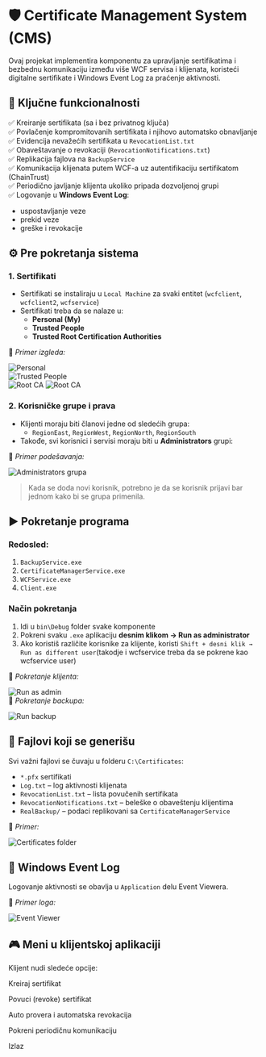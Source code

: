 # 🛡️ Certificate Management System (CMS)

Ovaj projekat implementira komponentu za upravljanje sertifikatima i bezbednu komunikaciju između više WCF servisa i klijenata, koristeći digitalne sertifikate i Windows Event Log za praćenje aktivnosti.

## 📌 Ključne funkcionalnosti

✅ Kreiranje sertifikata (sa i bez privatnog ključa)  
✅ Povlačenje kompromitovanih sertifikata i njihovo automatsko obnavljanje  
✅ Evidencija nevažećih sertifikata u `RevocationList.txt`  
✅ Obaveštavanje o revokaciji (`RevocationNotifications.txt`)  
✅ Replikacija fajlova na `BackupService`  
✅ Komunikacija klijenata putem WCF-a uz autentifikaciju sertifikatom (ChainTrust)  
✅ Periodično javljanje klijenta ukoliko pripada dozvoljenoj grupi  
✅ Logovanje u **Windows Event Log**:
- uspostavljanje veze
- prekid veze
- greške i revokacije  

## ⚙️ Pre pokretanja sistema

### 1. Sertifikati

- Sertifikati se instaliraju u `Local Machine` za svaki entitet (`wcfclient`, `wcfclient2`, `wcfservice`)
- Sertifikati treba da se nalaze u:
  - **Personal (My)**
  - **Trusted People**
  - **Trusted Root Certification Authorities**

📸 *Primer izgleda:*

![Personal](CMS/ScreenshotFolder/personal_certificates.png)  
![Trusted People](CMS/ScreenshotFolder/trusted_people.png)  
![Root CA](CMS/ScreenshotFolder/client_run.png)
![Root CA](CMS/ScreenshotFolder/backup_run.png)

### 2. Korisničke grupe i prava

- Klijenti moraju biti članovi jedne od sledećih grupa:
  - `RegionEast`, `RegionWest`, `RegionNorth`, `RegionSouth`
- Takođe, svi korisnici i servisi moraju biti u **Administrators** grupi:

📸 *Primer podešavanja:*

![Administrators grupa](CMS/ScreenshotFolder/groups.png)

> Kada se doda novi korisnik, potrebno je da se korisnik prijavi bar jednom kako bi se grupa primenila.

## ▶️ Pokretanje programa

### Redosled:

1. `BackupService.exe`
2. `CertificateManagerService.exe`
3. `WCFService.exe`
4. `Client.exe`

### Način pokretanja

1. Idi u `bin\Debug` folder svake komponente
2. Pokreni svaku `.exe` aplikaciju **desnim klikom → Run as administrator**
3. Ako koristiš različite korisnike za klijente, koristi `Shift + desni klik → Run as different user`(takodje i wcfservice treba da se pokrene kao wcfservice user)

📸 *Pokretanje klijenta:*

![Run as admin](CMS/ScreenshotFolder/client_run.png)  
📸 *Pokretanje backupa:*

![Run backup](CMS/ScreenshotFolder/backup_run.png)

## 📁 Fajlovi koji se generišu

Svi važni fajlovi se čuvaju u folderu `C:\Certificates`:

- `*.pfx` sertifikati
- `Log.txt` – log aktivnosti klijenata
- `RevocationList.txt` – lista povučenih sertifikata
- `RevocationNotifications.txt` – beleške o obaveštenju klijentima
- `RealBackup/` – podaci replikovani sa `CertificateManagerService`

📸 *Primer:*

![Certificates folder](CMS/ScreenshotFolder/certificates_folder.png)

## 📄 Windows Event Log

Logovanje aktivnosti se obavlja u `Application` delu Event Viewera.

📸 *Primer loga:*

![Event Viewer](CMS/ScreenshotFolder/event_viewer.png)

## 🎮 Meni u klijentskoj aplikaciji

Klijent nudi sledeće opcije:

Kreiraj sertifikat

Povuci (revoke) sertifikat

Auto provera i automatska revokacija

Pokreni periodičnu komunikaciju

Izlaz
